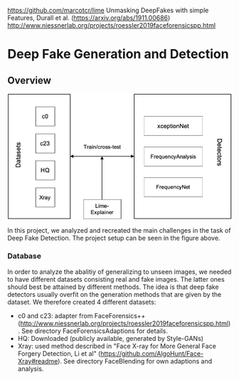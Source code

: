https://github.com/marcotcr/lime
Unmasking DeepFakes with simple Features, Durall et al. (https://arxiv.org/abs/1911.00686)
http://www.niessnerlab.org/projects/roessler2019faceforensicspp.html

# Deep Fake Generation and Detection
## Overview
![Semantic description of image](overview_project.png)

In this project, we analyzed and recreated the main challenges in the task of Deep Fake Detection. The project setup can be seen in the figure above.

### Database
In order to analyze the abalitiy of generalizing to unseen images, we needed to have different datasets consisting real and fake images. The latter ones should best be attained by different methods. The idea is that deep fake detectors usually overfit on the generation methods that are given by the dataset. We therefore created 4 different datasets:
- c0 and c23: adapter from FaceForensics++ (http://www.niessnerlab.org/projects/roessler2019faceforensicspp.html). See directory FaceForensicsAdaptions for details.
- HQ: Downloaded (publicly available, generated by Style-GANs)
- Xray: used method described in "Face X-ray for More General Face Forgery Detection, Li et al" (https://github.com/AlgoHunt/Face-Xray#readme). See directory FaceBlending for own adaptions and analysis.
